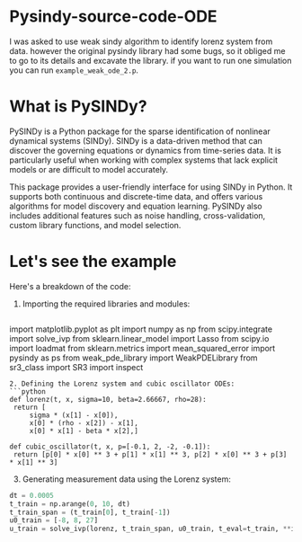 # Pysindy-source-code-ODE

I was asked to use weak sindy algorithm to identify lorenz system from data. 
however the original pysindy library had some bugs, so it obliged me to go to its details and
excavate the library. if you want to run one simulation you can run `example_weak_ode_2.p`.

# What is PySINDy?

PySINDy is a Python package for the sparse identification of nonlinear dynamical systems (SINDy). SINDy is a data-driven method that can discover the governing equations or dynamics from time-series data. It is particularly useful when working with complex systems that lack explicit models or are difficult to model accurately.

This package provides a user-friendly interface for using SINDy in Python. It supports both continuous and discrete-time data, and offers various algorithms for model discovery and equation learning. PySINDy also includes additional features such as noise handling, cross-validation, custom library functions, and model selection.

# Let's see the example
 Here's a breakdown of the code:

1. Importing the required libraries and modules:
   ```python
import matplotlib.pyplot as plt
import numpy as np
from scipy.integrate import solve_ivp
from sklearn.linear_model import Lasso
from scipy.io import loadmat
from sklearn.metrics import mean_squared_error
import pysindy as ps
from weak_pde_library import WeakPDELibrary
from sr3_class import SR3
import inspect
   ```
2. Defining the Lorenz system and cubic oscillator ODEs:
```python
def lorenz(t, x, sigma=10, beta=2.66667, rho=28):
    return [
        sigma * (x[1] - x[0]),
        x[0] * (rho - x[2]) - x[1],
        x[0] * x[1] - beta * x[2],]
        
def cubic_oscillator(t, x, p=[-0.1, 2, -2, -0.1]):
    return [p[0] * x[0] ** 3 + p[1] * x[1] ** 3, p[2] * x[0] ** 3 + p[3] * x[1] ** 3]
```
3. Generating measurement data using the Lorenz system:
```python
dt = 0.0005
t_train = np.arange(0, 10, dt)
t_train_span = (t_train[0], t_train[-1])
u0_train = [-8, 8, 27]
u_train = solve_ivp(lorenz, t_train_span, u0_train, t_eval=t_train, **integrator_keywords).y.T
```

